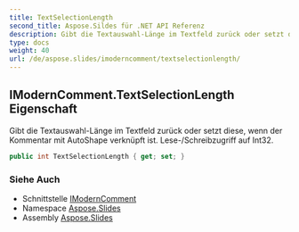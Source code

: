 ```yaml
---
title: TextSelectionLength
second_title: Aspose.Sildes für .NET API Referenz
description: Gibt die Textauswahl-Länge im Textfeld zurück oder setzt diese, wenn der Kommentar mit AutoShape verknüpft ist. Lese-/Schreibzugriff auf Int32.
type: docs
weight: 40
url: /de/aspose.slides/imoderncomment/textselectionlength/
---
```


## IModernComment.TextSelectionLength Eigenschaft

Gibt die Textauswahl-Länge im Textfeld zurück oder setzt diese, wenn der Kommentar mit AutoShape verknüpft ist. Lese-/Schreibzugriff auf Int32.

```csharp
public int TextSelectionLength { get; set; }
```

### Siehe Auch

* Schnittstelle [IModernComment](../../imoderncomment)
* Namespace [Aspose.Slides](../../imoderncomment)
* Assembly [Aspose.Slides](../../../)

<!-- DO NOT EDIT: generiert von xmldocmd für Aspose.Slides.dll -->
